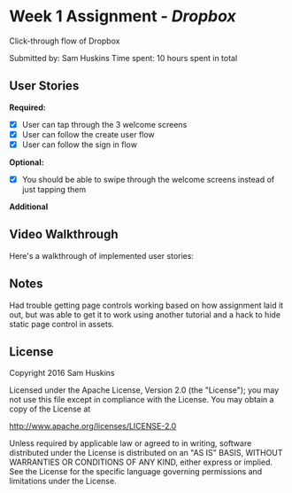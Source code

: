 # Week 1 Assignment - *Dropbox*
Click-through flow of Dropbox

Submitted by: Sam Huskins
Time spent: 10 hours spent in total

## User Stories
**Required:**
* [x] User can tap through the 3 welcome screens
* [x] User can follow the create user flow
* [x] User can follow the sign in flow

**Optional:**
* [x] You should be able to swipe through the welcome screens instead of just tapping them

**Additional** 


## Video Walkthrough 

Here's a walkthrough of implemented user stories:

## Notes

Had trouble getting page controls working based on how assignment laid it out, but was able to get it to work using another tutorial and a hack to hide static page control in assets.

## License

Copyright 2016 Sam Huskins

Licensed under the Apache License, Version 2.0 (the "License");
you may not use this file except in compliance with the License.
You may obtain a copy of the License at

http://www.apache.org/licenses/LICENSE-2.0

Unless required by applicable law or agreed to in writing, software
distributed under the License is distributed on an "AS IS" BASIS,
WITHOUT WARRANTIES OR CONDITIONS OF ANY KIND, either express or implied.
See the License for the specific language governing permissions and
limitations under the License.
